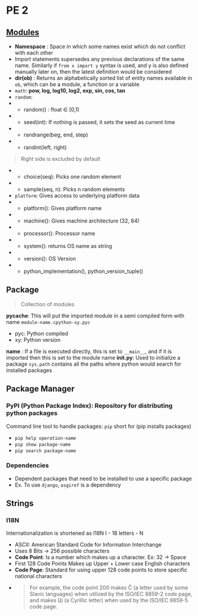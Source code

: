 # PE 2

## [Modules](https://docs.python.org/3/py-modindex.html)

- **Namespace** : Space in which some names exist which do not conflict with each other
- Import statements supersedes any previous declarations of the same name. Similarly if `from x import y` syntax is used, and y is also defined manually later on, then the latest definition would be considered
- **dir(ob)** : Returns an alphabetically sorted list of entity names available in `ob`, which can be a module, a function or a variable
- `math`: **pow, log, log10, log2, exp, sin, cos, tan**
- `random`: 
- - random() : float ∈ [0,1)
- - seed(int): If nothing is passed, it sets the seed as current time
- - randrange(beg, end, step)
- - randint(left, right)
> Right side is excluded by default
- - choice(seq): Picks one random element
- - sample(seq, n): Picks n random elements
- `platform`: Gives access to underlying platform data
- - platform(): Gives platform name
- - machine(): Gives machine architecture (32, 64)
- - processor(): Processor name
- - system(): returns OS name as string
- - version(): OS Version
- - python_implementation(), python_version_tuple()

## Package 

> Collection of modules

**__pycache__**: This will put the imported module in a semi compiled form with name `module-name.cpython-xy.pyc`
- pyc: Python compiled
- xy: Python version

**__name__** : If a file is executed directly, this is set to `__main__`, and if it is imported then this is set to the module name
**__init__.py**: Used to initialize a package
`sys.path` contains all the paths where python would search for installed packages

## Package Manager

### PyPI (Python Package Index): Repository for distributing python packages

Command line tool to handle packages: `pip` short for (pip installs packages)
- `pip help operation-name`
- `pip show package-name`
- `pip search package-name`


### Dependencies
- Dependent packages that need to be installed to use a specific package
- Ex. To use `django`, `asgiref` is a dependency

## Strings

### I18N
Internationalization is shortened as I18N 
I - 18 letters - N

- ASCII: American Standard Code for Information Interchange
- Uses 8 Bits -> 256 possible characters
- **Code Point**: Is a number which makes up a character. Ex: 32 -> Space
- First 128 Code Points Makes up Upper + Lower case English characters
- **Code Page**: Standard for using upper 128 code points to store specific national characters
- > For example, the code point 200 makes Č (a letter used by some Slavic languages) when utilized by the ISO/IEC 8859-2 code page, and makes Ш (a Cyrillic letter) when used by the ISO/IEC 8859-5 code page.
